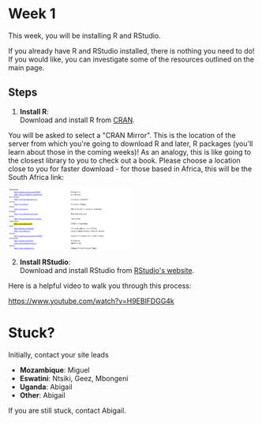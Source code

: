 # Week 1

This week, you will be installing R and RStudio.

If you already have R and RStudio installed, there is nothing you need to do! If you would like, you can investigate some of the resources outlined on the main page. 

## Steps

1. **Install R**:  
   Download and install R from [CRAN](https://cran.r-project.org/).

You will be asked to select a "CRAN Mirror". This is the location of the server from which you're going to download R and later, R packages (you'll learn about those in the coming weeks)! As an analogy, this is like going to the closest library to you to check out a book. Please choose a location close to you for faster download - for those based in Africa, this will be the South Africa link:

<img src="image.png" width="50%" />

2. **Install RStudio**:  
   Download and install RStudio from [RStudio's website](https://posit.co/download/rstudio-desktop/). 

Here is a helpful video to walk you through this process:

https://www.youtube.com/watch?v=H9EBlFDGG4k

# Stuck?

Initially, contact your site leads

- **Mozambique**: Miguel  
- **Eswatini**: Ntsiki, Geez, Mbongeni  
- **Uganda**: Abigail
- **Other**: Abigail

If you are still stuck, contact Abigail.